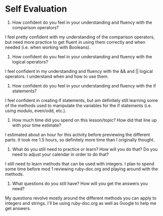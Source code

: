 # Self Evaluation

1. How confident do you feel in your understanding and fluency with the comparison operators?

I feel pretty confident with my understanding of the comparison operators, but need more practice to get fluent in using them correctly and when needed (i.e. when working with Booleans).

1. How confident do you feel in your understanding and fluency with the logical operators?

I feel confident in my understanding and fluency with the && and || logical operators. I understand when and how to use them.

1. How confident do you feel in your understanding and fluency with the if statements?

I feel confident in creating if statements, but am definitely still learning some of the methods used to manipulate the variables for the if statements (i.e. using modulo, even/odd, etc.).

1. How much time did you spend on this lesson/topic? How did that line up with your time estimate?

I estimated about an hour for this activity before previewing the different parts. It took me 1.5 hours, so definitely more time than I originally thought.

1. What do you still need to practice or learn? How will you do that? Do you need to adjust your calendar in order to do that?

I still need to learn methods that can be used with integers. I plan to spend some time before mod 1 reviewing ruby-doc.org and playing around with the methods.

1. What questions do you still have? How will you get the answers you need?

My questions revolve mostly around the different methods you can apply to integers and strings. I'll be using ruby-doc.org as well as Google to help me get answers.